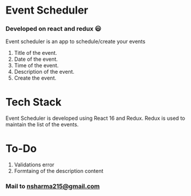 # Event Scheduler

### Developed on react and redux :smiley:

Event scheduler is an app to schedule/create your events

1. Title of the event.
2. Date of the event.
3. Time of the event.
4. Description of the event.
5. Create the event.

# Tech Stack

Event Scheduler is developed using React 16 and Redux. Redux is used to maintain the list of the events.

# To-Do

1. Validations error
2. Formtaing of the description content

### Mail to nsharma215@gmail.com
